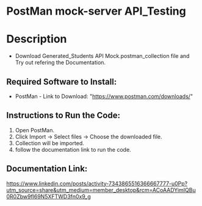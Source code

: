 # PostMan mock-server API_Testing

# Description
- Download Generated_Students API Mock.postman_collection file and Try out refering the Documentation.


## Required Software to Install:
- PostMan - Link to Download: "https://www.postman.com/downloads/"

## Instructions to Run the Code:
1. Open PostMan.
2. Click Import -> Select files -> Choose the downloaded file.
3. Collection will be imported.
4. follow the documentation link to run the code.

## Documentation Link:
https://www.linkedin.com/posts/activity-7343865516366667777-u0Pp?utm_source=share&utm_medium=member_desktop&rcm=ACoAADYimIQBu0R0Zbw9fl69N5XFTWD3fn0x9_g